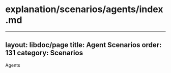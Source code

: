 # explanation/scenarios/agents/index.md
---
layout: libdoc/page
title: Agent Scenarios
order: 131
category: Scenarios
---

Agents